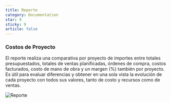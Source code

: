 ```yaml
---
title: Reporte
category: Documentation
star: 9
sticky: 9
article: false
---
```


### Costos de Proyecto

El reporte realiza una comparativa por proyecto de importes entre totales presupuestados, totales de ventas planificadas, órdenes de compra, costos facturados, costo de mano de obra y un margen (%) también por proyecto.
Es útil para evaluar diferencias y obtener en una sola vista la evolución de cada proyecto con todos sus valores, tanto de costo y recursos como de ventas.

![Reporte](/assets/img/docs/field-services-management/fis-services8.png)